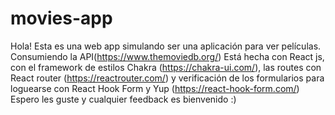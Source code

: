 # movies-app

Hola! Esta es una web app simulando ser una aplicación para ver películas.
Consumiendo la API(https://www.themoviedb.org/)
Está hecha con React js, con el framework de estilos Chakra (https://chakra-ui.com/), las routes con React router (https://reactrouter.com/) y verificación de los formularios para loguearse con React Hook Form y Yup (https://react-hook-form.com/)
Espero les guste y cualquier feedback es bienvenido :)
